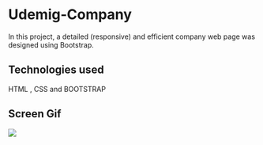 <h1>Udemig-Company</h1>

In this project, a detailed (responsive) and efficient company web page was designed using Bootstrap.

<h2>Technologies used</h2>

HTML , CSS and BOOTSTRAP

<h2>Screen Gif</h2>

![](Udemig-Company.gif)
